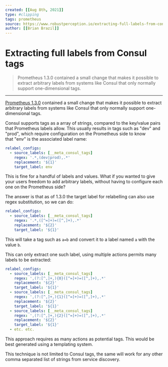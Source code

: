 ```yaml
---
created: [[Aug 8th, 2021]]
type: #clipping
tags: prometheus 
source: https://www.robustperception.io/extracting-full-labels-from-consul-tags
author: [[Brian Brazil]] 
---
```

# Extracting full labels from Consul tags

> Prometheus 1.3.0 contained a small change that makes it possible to extract arbitrary labels from systems like Consul that only normally support one-dimensional tags.

---
[Prometheus 1.3.0](https://www.robustperception.io/new-features-in-prometheus-1-3-0/) contained a small change that makes it possible to extract arbitrary labels from systems like Consul that only normally support one-dimensional tags.

Consul supports tags as a array of strings, compared to the key/value pairs that Prometheus labels allow. This usually results in tags such as "dev" and "prod", which require configuration on the Prometheus side to know that "env" is the associated label name:
```yaml
relabel_configs:
  - source_labels: [__meta_consul_tags]
    regex: '.*,(dev|prod),.*'
    replacement: '${1}'
    target_label: env
```
This is fine for a handful of labels and values. What if you wanted to give your users freedom to add arbitrary labels, without having to configure each one on the Prometheus side?

The answer is that as of 1.3.0 the target label for relabelling can also use regex substitution, so we can do:
```yaml
relabel_configs:
  - source_labels: [__meta_consul_tags]
    regex: '.*,([^=]+)=([^,]+),.*'
    replacement: '${2}'
    target_label: '${1}'
```
This will take a tag such as `a=b` and convert it to a label named `a` with the value `b`.

This can only extract one such label, using multiple actions permits many labels to be extracted:
```yaml
relabel_configs:
  - source_labels: [__meta_consul_tags]
    regex: ',(?:[^,]+,){0}([^=]+)=([^,]+),.*'
    replacement: '${2}'
    target_label: '${1}'
  - source_labels: [__meta_consul_tags]
    regex: ',(?:[^,]+,){1}([^=]+)=([^,]+),.*'
    replacement: '${2}'
    target_label: '${1}'
  - source_labels: [__meta_consul_tags]
    regex: ',(?:[^,]+,){2}([^=]+)=([^,]+),.*'
    replacement: '${2}'
    target_label: '${1}'
  - etc. etc.
```
This approach requires as many actions as potential tags. This would be best generated using a templating system.

This technique is not limited to Consul tags, the same will work for any other comma separated list of strings from service discovery.

